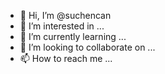 - 👋 Hi, I’m @suchencan
- 👀 I’m interested in ...
- 🌱 I’m currently learning ...
- 💞️ I’m looking to collaborate on ...
- 📫 How to reach me ...

<!---
suchencan/suchencan is a ✨ special ✨ repository because its `README.md` (this file) appears on your GitHub profile.
You can click the Preview link to take a look at your changes.
--->
